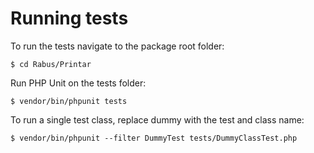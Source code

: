 # Running tests

To run the tests navigate to the package root folder:
```
$ cd Rabus/Printar
```

Run PHP Unit on the tests folder:
```
$ vendor/bin/phpunit tests
```

To run a single test class, replace dummy with the test and class name:
```
$ vendor/bin/phpunit --filter DummyTest tests/DummyClassTest.php
```